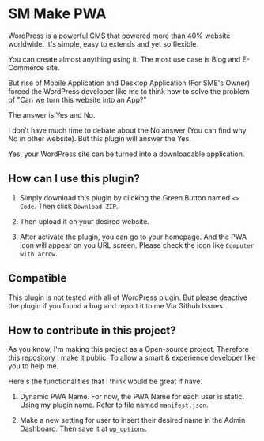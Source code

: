 # SM Make PWA

WordPress is a powerful CMS that powered more than 40% website worldwide. It's simple, easy to extends and yet so flexible.

You can create almost anything using it. The most use case is Blog and E-Commerce site.

But rise of Mobile Application and Desktop Application (For SME's Owner) forced the WordPress developer like me to think how to solve the problem of "Can we turn this website into an App?"

The answer is Yes and No.

I don't have much time to debate about the No answer (You can find why No in other website). But this plugin will answer the Yes.

Yes, your WordPress site can be turned into a downloadable application.

## How can I use this plugin?

1. Simply download this plugin by clicking the Green Button named `<> Code`. Then click `Download ZIP`.

2. Then upload it on your desired website.

3. After activate the plugin, you can go to your homepage. And the PWA icon will appear on you URL screen. Please check the icon like `Computer with arrow`.

## Compatible

This plugin is not tested with all of WordPress plugin. But please deactive the plugin if you found a bug and report it to me Via Github Issues.

## How to contribute in this project?

As you know, I'm making this project as a Open-source project. Therefore this repository I make it public. To allow a smart & experience developer like you to help me.

Here's the functionalities that I think would be great if have.

1. Dynamic PWA Name. For now, the PWA Name for each user is static. Using my plugin name. Refer to file named `manifest.json`.

2. Make a new setting for user to insert their desired name in the Admin Dashboard. Then save it at `wp_options`.

